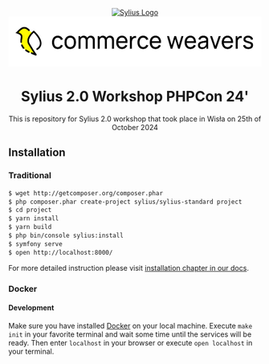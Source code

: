 <p align="center">
    <a href="https://sylius.com" target="_blank">
        <picture>
          <img alt="Sylius Logo" src="https://media.sylius.com/sylius-logo-800.png" height="100">
        </picture>
    </a>
    <a href="https://commerceweavers.com" target="_blank">
        <picture>
          <img alt="CW Logo" height="100" src="https://github.com/CommerceWeavers/SyliusWorkshopWarsaw24/blob/main/assets/images/cw-logo.png?raw=true">
        </picture>
    </a>
</p>

<h1 align="center">Sylius 2.0 Workshop PHPCon 24'</h1>

<p align="center">This is repository for Sylius 2.0 workshop that took place in Wisła on 25th of October 2024</p>

## Installation

### Traditional
```bash
$ wget http://getcomposer.org/composer.phar
$ php composer.phar create-project sylius/sylius-standard project
$ cd project
$ yarn install
$ yarn build
$ php bin/console sylius:install
$ symfony serve
$ open http://localhost:8000/
```

For more detailed instruction please visit [installation chapter in our docs](https://docs.sylius.com/en/latest/book/installation/installation.html).

### Docker

#### Development

Make sure you have installed [Docker](https://docs.docker.com/get-docker/) on your local machine.
Execute `make init` in your favorite terminal and wait some time until the services will be ready.
Then enter `localhost` in your browser or execute `open localhost` in your terminal.
